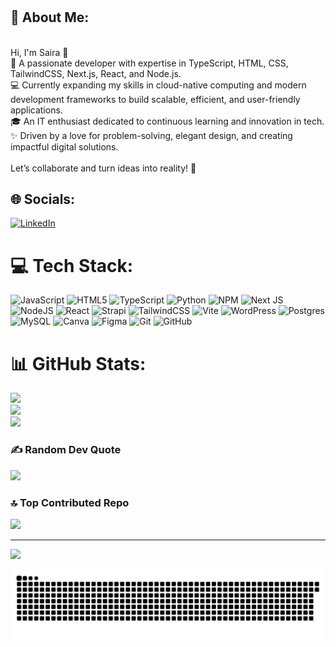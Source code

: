 # <h2>💫 About Me:</h2>

<br>Hi, I'm Saira 👋<br>🌟 A passionate developer with expertise in TypeScript, HTML, CSS, TailwindCSS, Next.js, React, and Node.js.<br>💻 Currently expanding my skills in cloud-native computing and modern development frameworks to build scalable, efficient, and user-friendly applications.<br>🎓 An IT enthusiast dedicated to continuous learning and innovation in tech.<br>✨ Driven by a love for problem-solving, elegant design, and creating impactful digital solutions.<br><br>Let’s collaborate and turn ideas into reality! 🚀


## 🌐 Socials:
[![LinkedIn](https://img.shields.io/badge/LinkedIn-%230077B5.svg?logo=linkedin&logoColor=white)](https://linkedin.com/in/saira-asif-a43473) 

# 💻 Tech Stack:
![JavaScript](https://img.shields.io/badge/javascript-%23323330.svg?style=for-the-badge&logo=javascript&logoColor=%23F7DF1E) ![HTML5](https://img.shields.io/badge/html5-%23E34F26.svg?style=for-the-badge&logo=html5&logoColor=white) ![TypeScript](https://img.shields.io/badge/typescript-%23007ACC.svg?style=for-the-badge&logo=typescript&logoColor=white) ![Python](https://img.shields.io/badge/python-3670A0?style=for-the-badge&logo=python&logoColor=ffdd54) ![NPM](https://img.shields.io/badge/NPM-%23CB3837.svg?style=for-the-badge&logo=npm&logoColor=white) ![Next JS](https://img.shields.io/badge/Next-black?style=for-the-badge&logo=next.js&logoColor=white) ![NodeJS](https://img.shields.io/badge/node.js-6DA55F?style=for-the-badge&logo=node.js&logoColor=white) ![React](https://img.shields.io/badge/react-%2320232a.svg?style=for-the-badge&logo=react&logoColor=%2361DAFB) ![Strapi](https://img.shields.io/badge/strapi-%232E7EEA.svg?style=for-the-badge&logo=strapi&logoColor=white) ![TailwindCSS](https://img.shields.io/badge/tailwindcss-%2338B2AC.svg?style=for-the-badge&logo=tailwind-css&logoColor=white) ![Vite](https://img.shields.io/badge/vite-%23646CFF.svg?style=for-the-badge&logo=vite&logoColor=white) ![WordPress](https://img.shields.io/badge/WordPress-%23117AC9.svg?style=for-the-badge&logo=WordPress&logoColor=white) ![Postgres](https://img.shields.io/badge/postgres-%23316192.svg?style=for-the-badge&logo=postgresql&logoColor=white) ![MySQL](https://img.shields.io/badge/mysql-4479A1.svg?style=for-the-badge&logo=mysql&logoColor=white) ![Canva](https://img.shields.io/badge/Canva-%2300C4CC.svg?style=for-the-badge&logo=Canva&logoColor=white) ![Figma](https://img.shields.io/badge/figma-%23F24E1E.svg?style=for-the-badge&logo=figma&logoColor=white) ![Git](https://img.shields.io/badge/git-%23F05033.svg?style=for-the-badge&logo=git&logoColor=white) ![GitHub](https://img.shields.io/badge/github-%23121011.svg?style=for-the-badge&logo=github&logoColor=white)
# 📊 GitHub Stats:
![](https://github-readme-stats.vercel.app/api?username=Saira-Asif&theme=nightowl&hide_border=false&include_all_commits=false&count_private=false)<br/>
![](https://github-readme-streak-stats.herokuapp.com/?user=Saira-Asif&theme=nightowl&hide_border=false)<br/>
![](https://github-readme-stats.vercel.app/api/top-langs/?username=Saira-Asif&theme=nightowl&hide_border=false&include_all_commits=false&count_private=false&layout=compact)

### ✍️ Random Dev Quote
![](https://quotes-github-readme.vercel.app/api?type=horizontal&theme=radical)

### 🔝 Top Contributed Repo
![](https://github-contributor-stats.vercel.app/api?username=Saira-Asif&limit=5&theme=nightowl&combine_all_yearly_contributions=true)

---
[![](https://visitcount.itsvg.in/api?id=Saira-Asif&icon=0&color=0)](https://visitcount.itsvg.in)

<!-- Proudly created with GPRM ( https://gprm.itsvg.in ) -->
<picture>
  <source media="(prefers-color-scheme: dark)" srcset="https://raw.githubusercontent.com/Saira-Asif/Saira-Asif/output/github-snake-dark.svg" />
  <source media="(prefers-color-scheme: light)" srcset="https://raw.githubusercontent.com/Saira-Asif/Saira-Asif/output/github-snake.svg" />
  <img alt="github-snake" src="https://raw.githubusercontent.com/Saira-Asif/Saira-Asif/output/github-snake.svg" />
</picture>
